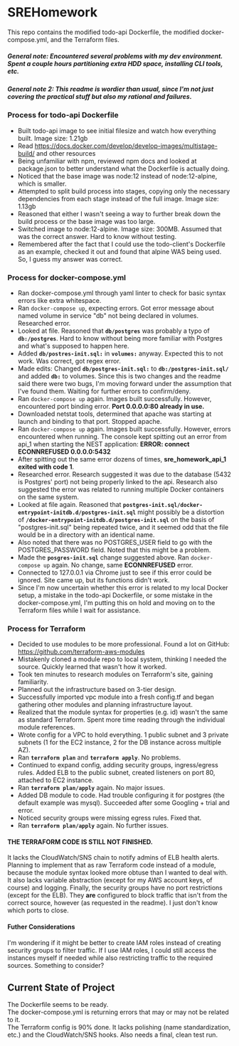 # SREHomework
This repo contains the modified todo-api Dockerfile, the modified docker-compose.yml, and the Terraform files.

##### General note: Encountered several problems with my dev environment. Spent a couple hours partitioning extra HDD space, installing CLI tools, etc.

##### General note 2: This readme is wordier than usual, since I'm not just covering the practical stuff but also my rational and failures.

### Process for todo-api Dockerfile
* Built todo-api image to see initial filesize and watch how everything built. Image size: 1.21gb
* Read https://docs.docker.com/develop/develop-images/multistage-build/ and other resources
* Being unfamiliar with npm, reviewed npm docs and looked at package.json to better understand what the Dockerfile is actually doing.
* Noticed that the base image was node:12 instead of node:12-alpine, which is smaller.
* Attempted to split build process into stages, copying only the necessary dependencies from each stage instead of the full image. Image size: 1.13gb
* Reasoned that either I wasn't seeing a way to further break down the build process or the base image was too large.
* Switched image to node:12-alpine. Image size: 300MB. Assumed that was the correct answer. Hard to know without testing.
* Remembered after the fact that I could use the todo-client's Dockerfile as an example, checked it out and found that alpine WAS being used. So, I guess my answer was correct.

### Process for docker-compose.yml
* Ran docker-compose.yml through yaml linter to check for basic syntax errors like extra whitespace.
* Ran `docker-compose up`, expecting errors. Got error message about named volume in service "db" not being declared in volumes. Researched error.
* Looked at file. Reasoned that **`db/postgres`** was probably a typo of **`db:/postgres`**. Hard to know without being more familiar with Postgres and what's supposed to happen here.
* Added **`db/postres-init.sql:`** in **`volumes:`** anyway. Expected this to not work. Was correct, got regex error.
* Made edits: Changed **`db/postgres-init.sql:`** to **`db:/postgres-init.sql/`** and added **`db:`** to volumes. Since this is two changes and the readme said there were two bugs, I'm moving forward under the assumption that I've found them. Waiting for further errors to confirm/deny.
* Ran `docker-compose up` again. Images built successfully. However, encountered port binding error. **Port 0.0.0.0:80 already in use.**
* Downloaded netstat tools, determined that apache was starting at launch and binding to that port. Stopped apache.
* Ran `docker-compose up` again. Images built successfully. However, errors encountered when running. The console kept spitting out an error from api_1 when starting the NEST application: **ERROR: connect ECONNREFUSED 0.0.0.0:5432**
* After spitting out the same error dozens of times, **sre_homework_api_1 exited with code 1**.
* Researched error. Research suggested it was due to the database (5432 is Postgres' port) not being properly linked to the api. Research also suggested the error was related to running multiple Docker containers on the same system.
* Looked at file again. Reasoned that **`postgres-init.sql/docker-entrypoint-initdb.d/postgres-init.sql`** might possibly be a distortion of **`/docker-entrypoint-initdb.d/postgres-init.sql`** on the basis of "postgres-init.sql" being repeated twice, and it seemed odd that the file would be in a directory with an identical name.
* Also noted that there was no POSTGRES_USER field to go with the POSTGRES_PASSWORD field. Noted that this might be a problem.
* Made the **`posgres-init.sql`** change suggested above. Ran `docker-compose up` again. No change, same **ECONNREFUSED** error.
* Connected to 127.0.0.1 via Chrome just to see if this error could be ignored. Site came up, but its functions didn't work.
* Since I'm now uncertain whether this error is related to my local Docker setup, a mistake in the todo-api Dockerfile, or some mistake in the docker-compose.yml, I'm putting this on hold and moving on to the Terraform files while I wait for assistance.

### Process for Terraform
* Decided to use modules to be more professional. Found a lot on GitHub: https://github.com/terraform-aws-modules
* Mistakenly cloned a module repo to local system, thinking I needed the source. Quickly learned that wasn't how it worked.
* Took ten minutes to research modules on Terraform's site, gaining familiarity.
* Planned out the infrastructure based on 3-tier design.
* Successfully imported vpc module into a fresh config.tf and began gathering other modules and planning infrastructure layout.
* Realized that the module syntax for properties (e.g. id) wasn't the same as standard Terraform. Spent more time reading through the individual module references.
* Wrote config for a VPC to hold everything. 1 public subnet and 3 private subnets (1 for the EC2 instance, 2 for the DB instance across multiple AZ).
* Ran **`terraform plan`** and **`terraform apply`**. No problems.
* Continued to expand config, adding security groups, ingress/egress rules. Added ELB to the public subnet, created listeners on port 80, attached to EC2 instance.
* Ran **`terraform plan/apply`** again. No major issues.
* Added DB module to code. Had trouble configuring it for postgres (the default example was mysql). Succeeded after some Googling + trial and error.
* Noticed security groups were missing egress rules. Fixed that.
* Ran **`terraform plan/apply`** again. No further issues.
#### **THE TERRAFORM CODE IS STILL NOT FINISHED**.  
It lacks the CloudWatch/SNS chain to notify admins of ELB health alerts. Planning to implement that as raw Terraform code instead of a module, because the module syntax looked more obtuse than I wanted to deal with. It also lacks variable abstraction (except for my AWS account keys, of course) and logging. Finally, the security groups have no port restrictions (except for the ELB). They **are** configured to block traffic that isn't from the correct source, however (as requested in the readme). I just don't know which ports to close.

#### **Futher Considerations**
I'm wondering if it might be better to create IAM roles instead of creating security groups to filter traffic. If I use IAM roles, I could still access the instances myself if needed while also restricting traffic to the required sources. Something to consider?

## Current State of Project  
The Dockerfile seems to be ready.  
The docker-compose.yml is returning errors that may or may not be related to it.  
The Terraform config is 90% done. It lacks polishing (name standardization, etc.) and the CloudWatch/SNS hooks. Also needs a final, clean test run.
